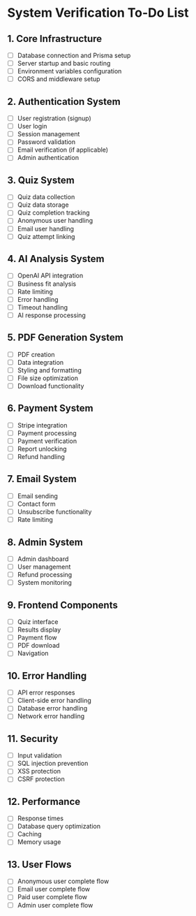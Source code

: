 # System Verification To-Do List

## 1. Core Infrastructure
- [ ] Database connection and Prisma setup
- [ ] Server startup and basic routing
- [ ] Environment variables configuration
- [ ] CORS and middleware setup

## 2. Authentication System
- [ ] User registration (signup)
- [ ] User login
- [ ] Session management
- [ ] Password validation
- [ ] Email verification (if applicable)
- [ ] Admin authentication

## 3. Quiz System
- [ ] Quiz data collection
- [ ] Quiz data storage
- [ ] Quiz completion tracking
- [ ] Anonymous user handling
- [ ] Email user handling
- [ ] Quiz attempt linking

## 4. AI Analysis System
- [ ] OpenAI API integration
- [ ] Business fit analysis
- [ ] Rate limiting
- [ ] Error handling
- [ ] Timeout handling
- [ ] AI response processing

## 5. PDF Generation System
- [ ] PDF creation
- [ ] Data integration
- [ ] Styling and formatting
- [ ] File size optimization
- [ ] Download functionality

## 6. Payment System
- [ ] Stripe integration
- [ ] Payment processing
- [ ] Payment verification
- [ ] Report unlocking
- [ ] Refund handling

## 7. Email System
- [ ] Email sending
- [ ] Contact form
- [ ] Unsubscribe functionality
- [ ] Rate limiting

## 8. Admin System
- [ ] Admin dashboard
- [ ] User management
- [ ] Refund processing
- [ ] System monitoring

## 9. Frontend Components
- [ ] Quiz interface
- [ ] Results display
- [ ] Payment flow
- [ ] PDF download
- [ ] Navigation

## 10. Error Handling
- [ ] API error responses
- [ ] Client-side error handling
- [ ] Database error handling
- [ ] Network error handling

## 11. Security
- [ ] Input validation
- [ ] SQL injection prevention
- [ ] XSS protection
- [ ] CSRF protection

## 12. Performance
- [ ] Response times
- [ ] Database query optimization
- [ ] Caching
- [ ] Memory usage

## 13. User Flows
- [ ] Anonymous user complete flow
- [ ] Email user complete flow
- [ ] Paid user complete flow
- [ ] Admin user complete flow 